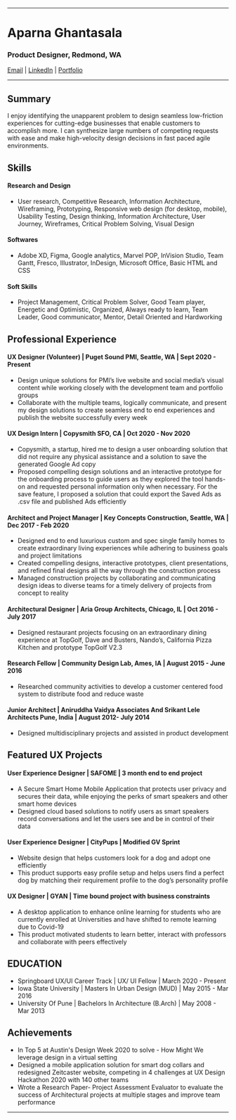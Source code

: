 -------------------------------------------------------------------------------------------------------------------
# Aparna Ghantasala
### Product Designer, Redmond, WA 
[Email](ghantasala.aparna@gmail.com) | [LinkedIn](https://www.linkedin.com/in/aparna-ghantasala/) | [Portfolio](https://www.aparnadesigns.com/) 

-------------------------------------------------------------------------------------------------------------------
## Summary
I enjoy identifying the unapparent problem to design seamless low-friction experiences for cutting-edge businesses that enable customers to accomplish more. I can synthesize large numbers of competing requests with ease and make high-velocity design decisions in fast paced agile environments.

## Skills

#### Research and Design
* User research, Competitive Research, Information Architecture, Wireframing, Prototyping, Responsive web design (for desktop, mobile), Usability Testing, Design thinking,  Information Architecture, User Journey, Wireframes,  Critical Problem Solving, Visual Design

#### Softwares
* Adobe XD, Figma, Google analytics, Marvel POP, InVision Studio, Team Gantt, Fresco, Illustrator, InDesign, Microsoft Office, Basic HTML and CSS

#### Soft Skills
* Project Management, Critical Problem Solver, Good Team player, Energetic and Optimistic, Organized, Always ready to learn, Team Leader, Good communicator, Mentor, Detail Oriented and Hardworking 

## Professional Experience

#### UX Designer (Volunteer) | Puget Sound PMI, Seattle, WA | Sept 2020 - Present
* Design unique solutions for PMI’s live website and social media’s visual content while working closely with the development team and portfolio groups
* Collaborate with the multiple teams, logically communicate, and present my design solutions to create seamless end to end experiences and publish the website successfully every week 

#### UX Design Intern | Copysmith SFO, CA | Oct 2020 - Nov 2020
* Copysmith, a startup, hired me to design a user onboarding solution that did not require any physical assistance and a solution to save the generated Google Ad copy 
* Proposed compelling design solutions and an interactive prototype for the onboarding process to guide users as they explored the tool hands-on and requested personal information only when necessary. For the save feature, I proposed a solution that could export the Saved Ads as .csv file and published Ads efficiently

#### Architect and Project Manager | Key Concepts Construction, Seattle, WA | Dec 2017 - Feb 2020
* Designed end to end luxurious custom and spec single family homes to create extraordinary living experiences while adhering to business goals and project limitations 
* Created compelling designs, interactive prototypes, client presentations, and refined final designs all the way through the construction process
* Managed construction projects by collaborating and communicating design ideas to diverse teams for a timely delivery of projects from concept to reality

#### Architectural Designer | Aria Group Architects, Chicago, IL | Oct 2016 - July 2017
* Designed restaurant projects focusing on an extraordinary dining experience at TopGolf, Dave and Busters, Nando’s, California Pizza Kitchen and prototype TopGolf V2.3 

#### Research Fellow | Community Design Lab, Ames, IA | August 2015 - June 2016
* Researched community activities to develop a customer centered food system to distribute food and reduce waste

#### Junior Architect | Aniruddha Vaidya Associates And Srikant Lele Architects Pune, India | August 2012- July 2014
* Designed multidisciplinary projects and assisted in product development

## Featured UX Projects

#### User Experience Designer | SAFOME | 3 month end to end project 
* A Secure Smart Home Mobile Application that protects user privacy and secures their data, while enjoying the perks of smart speakers and other smart home devices
* Designed cloud based solutions to notify users as smart speakers record conversations and let the users see and be in control of their data 

#### User Experience Designer | CityPups | Modified GV Sprint 
* Website design that helps customers look for a dog and adopt one efficiently
* This product supports easy profile setup and helps users find a perfect dog by matching their requirement profile to the dog’s personality profile

#### UX Designer | GYAN | Time bound project with business constraints
* A desktop application to enhance online learning for students who are currently enrolled at Universities and have shifted to remote learning due to Covid-19 
* This product motivated students to learn better, interact with professors and collaborate with peers effectively

## EDUCATION
* Springboard UX/UI Career Track | UX/ UI Fellow | March 2020 - Present
* Iowa State University | Masters In Urban Design (MUD) | May 2015 - Mar 2016
* University Of Pune | Bachelors In Architecture (B.Arch) | May 2008 - Mar 2013

## Achievements 
* In Top 5 at Austin's Design Week 2020 to solve - How Might We leverage design in a virtual setting
* Designed a mobile application solution for smart dog collars and redesigned Zeitcaster website, competing in 4 challenges at UX Design Hackathon 2020 with 140 other teams
* Wrote a Research Paper- Project Assessment Evaluator to evaluate the success of Architectural projects at multiple stages and improve team performance 
-------------------------------------------------------------------------------------------------------------------
